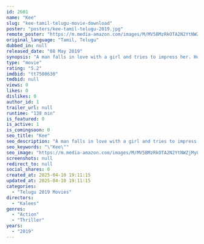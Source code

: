 ```yaml
---
id: 2601
name: "Kee"
slug: "kee-tamil-telugu-movie-download"
poster: "posters/kee-tamil-telugu-2019.jpg"
remote_poster: "https://m.media-amazon.com/images/M/MV5BMzRkOTA2N2YtNWZjMy00MzY1LWE2MTEtNGMwNWM5NjcxM2QzXkEyXkFqcGc@._V1_SX300.jpg"
original_language: "Tamil, Telugu"
dubbed_in: null
released_date: "08 May 2019"
synopsis: "A man falls in love with a girl and tries to impress her. However, their life takes a serious turn when they fall victim to cyber-bullying."
type: "movie"
rating: "5.2"
imdbid: "tt7508630"
tmdbid: null
views: 0
likes: 0
dislikes: 0
author_id: 1
trailer_url: null
runtime: "138 min"
is_featured: 0
is_active: 1
is_comingsoon: 0
seo_title: "Kee"
seo_description: "A man falls in love with a girl and tries to impress her. However, their life takes a serious turn when they fall victim to cyber-bullying."
seo_keywords: "\"Kee\""
seo_image: "https://m.media-amazon.com/images/M/MV5BMzRkOTA2N2YtNWZjMy00MzY1LWE2MTEtNGMwNWM5NjcxM2QzXkEyXkFqcGc@._V1_SX300.jpg"
screenshots: null
redirect_to: null
social_shares: 0
created_at: 2025-04-10 19:11:15
updated_at: 2025-04-10 19:11:15
categories:
  - "Telugu 2019 Movies"
directors:
  - "Kalees"
genres:
  - "Action"
  - "Thriller"
years:
  - "2019"
---
```

